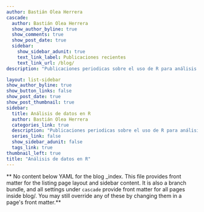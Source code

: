 ```yaml
---
author: Bastián Olea Herrera
cascade:
  author: Bastián Olea Herrera
  show_author_byline: true
  show_comments: true
  show_post_date: true
  sidebar:
    show_sidebar_adunit: true
    text_link_label: Publicaciones recientes
    text_link_url: /blog/
description: "Publicaciones periodicas sobre el uso de R para análisis de datos, incluyendo tutoriales, reseñas, tips o consejos, novedades, y más."

layout: list-sidebar
show_author_byline: true
show_button_links: false
show_post_date: true
show_post_thumbnail: true
sidebar:
  title: Análisis de datos en R
  author: Bastián Olea Herrera
  categories_link: true
  description: "Publicaciones periodicas sobre el uso de R para análisis de datos, incluyendo tutoriales, reseñas, tips o consejos, novedades, y más."
  series_link: false
  show_sidebar_adunit: false
  tags_link: true
thumbnail_left: true
title: "Análisis de datos en R"
---
```


** No content below YAML for the blog _index. This file provides front matter for the listing page layout and sidebar content. It is also a branch bundle, and all settings under `cascade` provide front matter for all pages inside blog/. You may still override any of these by changing them in a page's front matter.**
